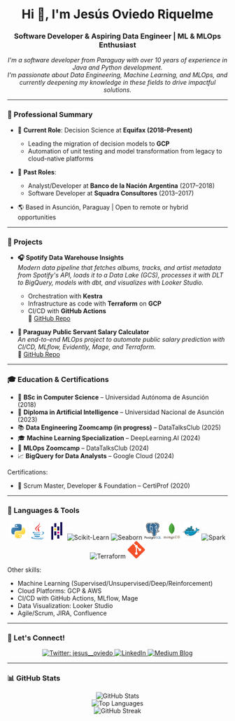 <h1 align="center">Hi 👋, I'm Jesús Oviedo Riquelme</h1>
<h3 align="center">Software Developer & Aspiring Data Engineer | ML & MLOps Enthusiast</h3>

<p align="center">
  <em>
    I'm a software developer from Paraguay with over 10 years of experience in Java and Python development.<br>
    I'm passionate about Data Engineering, Machine Learning, and MLOps, and currently deepening my knowledge in these fields to drive impactful solutions.
  </em>
</p>

---

### 💼 Professional Summary

- 🔧 **Current Role**: Decision Science at **Equifax (2018–Present)**
  - Leading the migration of decision models to **GCP**
  - Automation of unit testing and model transformation from legacy to cloud-native platforms

- 🏦 **Past Roles**:
  - Analyst/Developer at **Banco de la Nación Argentina** (2017–2018)
  - Software Developer at **Squadra Consultores** (2013–2017)

- 🌎 Based in Asunción, Paraguay | Open to remote or hybrid opportunities

---

### 🚀 Projects

- **🎧 Spotify Data Warehouse Insights**  
  _Modern data pipeline that fetches albums, tracks, and artist metadata from Spotify's API, loads it to a Data Lake (GCS), processes it with DLT to BigQuery, models with dbt, and visualizes with Looker Studio._  
  - Orchestration with **Kestra**  
  - Infrastructure as code with **Terraform** on **GCP**  
  - CI/CD with **GitHub Actions**  
  🔗 [GitHub Repo](https://github.com/jesusoviedo/spotify-dwh-insights)

- **🧮 Paraguay Public Servant Salary Calculator**  
  _An end-to-end MLOps project to automate public salary prediction with CI/CD, MLflow, Evidently, Mage, and Terraform._  
  🔗 [GitHub Repo](https://github.com/jesusoviedo/paraguay-public-servant-salary-calculator)

---

### 🎓 Education & Certifications

- 📘 **BSc in Computer Science** – Universidad Autónoma de Asunción (2018)
- 🤖 **Diploma in Artificial Intelligence** – Universidad Nacional de Asunción (2023)
- 📚 **Data Engineering Zoomcamp (in progress)** – DataTalksClub (2025)
- 🎓 **Machine Learning Specialization** – DeepLearning.AI (2024)
- 🧠 **MLOps Zoomcamp** – DataTalksClub (2024)
- 📈 **BigQuery for Data Analysts** – Google Cloud (2024)

Certifications:
- 🧩 Scrum Master, Developer & Foundation – CertiProf (2020)

---

### 🧰 Languages & Tools

<p align="center">
  <img src="https://raw.githubusercontent.com/devicons/devicon/master/icons/python/python-original.svg" alt="Python" width="40"/>
  <img src="https://raw.githubusercontent.com/devicons/devicon/master/icons/java/java-original.svg" alt="Java" width="40"/>
  <img src="https://raw.githubusercontent.com/devicons/devicon/master/icons/pandas/pandas-original.svg" alt="Pandas" width="40"/>
  <img src="https://upload.wikimedia.org/wikipedia/commons/0/05/Scikit_learn_logo_small.svg" alt="Scikit-Learn" width="40"/>
  <img src="https://seaborn.pydata.org/_images/logo-mark-lightbg.svg" alt="Seaborn" width="40"/>
  <img src="https://raw.githubusercontent.com/devicons/devicon/master/icons/postgresql/postgresql-original-wordmark.svg" alt="PostgreSQL" width="40"/>
  <img src="https://raw.githubusercontent.com/devicons/devicon/master/icons/mongodb/mongodb-original-wordmark.svg" alt="MongoDB" width="40"/>
  <img src="https://raw.githubusercontent.com/devicons/devicon/master/icons/docker/docker-original.svg" alt="Docker" width="40"/>
  <img src="https://www.vectorlogo.zone/logos/apache_spark/apache_spark-icon.svg" alt="Spark" width="40"/>
  <img src="https://www.vectorlogo.zone/logos/terraformio/terraformio-icon.svg" alt="Terraform" width="40"/>
  <img src="https://raw.githubusercontent.com/devicons/devicon/master/icons/git/git-original.svg" alt="Git" width="40"/>
</p>

Other skills:
- Machine Learning (Supervised/Unsupervised/Deep/Reinforcement)
- Cloud Platforms: GCP & AWS
- CI/CD with GitHub Actions, MLflow, Mage
- Data Visualization: Looker Studio
- Agile/Scrum, JIRA, Confluence

---

### 🤝 Let's Connect!

<p align="center">
  <a href="https://twitter.com/jesus__oviedo" target="_blank">
    <img src="https://img.shields.io/twitter/follow/jesus__oviedo?logo=twitter&style=for-the-badge" alt="Twitter: jesus__oviedo" />
  </a>
  <a href="https://linkedin.com/in/jesusoviedoriquelme" target="_blank">
    <img src="https://img.shields.io/badge/LinkedIn-Connect-blue?style=for-the-badge&logo=linkedin" alt="LinkedIn" />
  </a>
  <a href="https://medium.com/@jesusoviedoriquelme" target="_blank">
    <img src="https://img.shields.io/badge/Medium-Blog-black?style=for-the-badge&logo=medium" alt="Medium Blog" />
  </a>
</p>

---

### 📊 GitHub Stats

<p align="center">
  <img src="https://github-readme-stats.vercel.app/api?username=jesusoviedo&show_icons=true&locale=en" alt="GitHub Stats" />
  <br>
  <img src="https://github-readme-stats.vercel.app/api/top-langs?username=jesusoviedo&show_icons=true&locale=en&layout=compact" alt="Top Languages" />
  <br>
  <img src="https://github-readme-streak-stats.herokuapp.com/?user=jesusoviedo" alt="GitHub Streak" />
</p>
